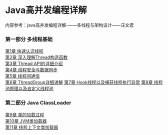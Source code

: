 #  Java高并发编程详解

内容参考：java高并发编程详解-——多线程与架构设计——汪文君

### 第一部分 多线程基础

[第1章 快速认识线程](https://github.com/lvCmx/study/blob/master/note/java/java%E9%AB%98%E5%B9%B6%E5%8F%91%E7%BC%96%E7%A8%8B%E8%AF%A6%E8%A7%A3/content/1%E5%BF%AB%E9%80%9F%E8%AE%A4%E8%AF%86%E7%BA%BF%E7%A8%8B.md)  
[第2章 深入理解Thread构造函数](https://github.com/lvCmx/study/blob/master/note/java/java%E9%AB%98%E5%B9%B6%E5%8F%91%E7%BC%96%E7%A8%8B%E8%AF%A6%E8%A7%A3/content/2%E6%B7%B1%E5%85%A5%E7%90%86%E8%A7%A3Thread%E6%9E%84%E9%80%A0%E5%87%BD%E6%95%B0.md)  
[第3章 Thread API的详细介绍](https://github.com/lvCmx/study/blob/master/note/java/java%E9%AB%98%E5%B9%B6%E5%8F%91%E7%BC%96%E7%A8%8B%E8%AF%A6%E8%A7%A3/content/3Thread%20API%E7%9A%84%E8%AF%A6%E7%BB%86%E4%BB%8B%E7%BB%8D.md)  
[第4章 线程安全与数据同步](https://github.com/lvCmx/study/blob/master/note/java/java%E9%AB%98%E5%B9%B6%E5%8F%91%E7%BC%96%E7%A8%8B%E8%AF%A6%E8%A7%A3/content/4%E7%BA%BF%E7%A8%8B%E5%AE%89%E5%85%A8%E4%B8%8E%E6%95%B0%E6%8D%AE%E5%90%8C%E6%AD%A5.md)  
[第5章 线程间通信]()   
[第6章 ThreadGroup详细讲解]()
[第7章 Hook线程以及捕获线程执行异常]()
[第8章 线程池原理以及自定义线程池](https://github.com/lvCmx/study/blob/master/note/java/java%E9%AB%98%E5%B9%B6%E5%8F%91%E7%BC%96%E7%A8%8B%E8%AF%A6%E8%A7%A3/content/8%E7%BA%BF%E7%A8%8B%E6%B1%A0%E5%8E%9F%E7%90%86%E4%BB%A5%E5%8F%8A%E8%87%AA%E5%AE%9A%E4%B9%89%E7%BA%BF%E7%A8%8B%E6%B1%A0.md)

### 第二部分 Java ClassLoader
[第9章 类的加载过程](https://github.com/lvCmx/study/blob/master/note/java/java%E9%AB%98%E5%B9%B6%E5%8F%91%E7%BC%96%E7%A8%8B%E8%AF%A6%E8%A7%A3/content/9%E7%B1%BB%E7%9A%84%E5%8A%A0%E8%BD%BD%E8%BF%87%E7%A8%8B.md)  
[第10章 JVM类加载器]()  
[第11章 线程上下文类加载器]() 
